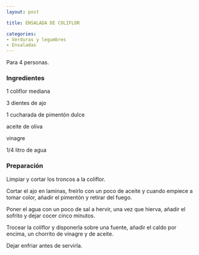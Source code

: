 ```yaml
---
layout: post

title: ENSALADA DE COLIFLOR

categories:
- Verduras y legumbres
- Ensaladas
---
```

Para 4 personas.

<h3>Ingredientes</h3>
1 coliflor mediana

3 dientes de ajo

1 cucharada de pimentón dulce

aceite de oliva

vinagre

1/4 litro de agua

<h3>Preparación</h3>
Limpiar y cortar los troncos a la coliflor.

Cortar el ajo en laminas, freírlo con un poco de aceite y cuando empiece a tomar color, añadir el pimentón y retirar del fuego.

Poner el agua con un poco de sal a hervir, una vez que hierva, añadir el sofrito y dejar cocer cinco minutos.

Trocear la coliflor y disponerla sobre una fuente, añadir el caldo por encima, un chorrito de vinagre y de aceite.

Dejar enfriar antes de servirla.